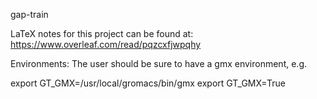 gap-train


LaTeX notes for this project can be found at:
https://www.overleaf.com/read/pqzcxfjwpqhy


Environments:
The user should be sure to have a gmx environment, e.g.

export GT_GMX=/usr/local/gromacs/bin/gmx
export GT_GMX=True

